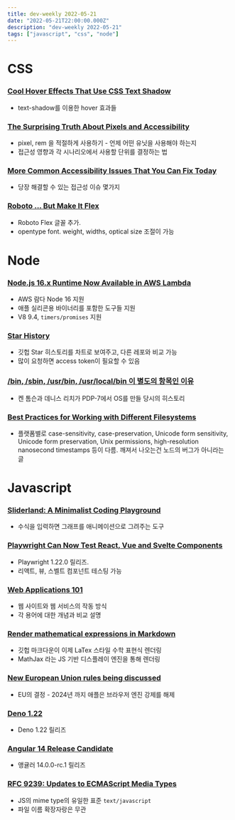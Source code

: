 ```yaml
---
title: dev-weekly 2022-05-21
date: "2022-05-21T22:00:00.000Z"
description: "dev-weekly 2022-05-21"
tags: ["javascript", "css", "node"]
---
```


# CSS

### **[Cool Hover Effects That Use CSS Text Shadow](https://css-tricks.com/cool-hover-effects-that-use-css-text-shadow)**

- text-shadow를 이용한 hover 효과들

### **[The Surprising Truth About Pixels and Accessibility](https://www.joshwcomeau.com/css/surprising-truth-about-pixels-and-accessibility)**

- pixel, rem 을 적절하게 사용하기 - 언제 어떤 유닛을 사용해야 하는지
- 접근성 영향과 각 시나리오에서 사용할 단위를 결정하는 법

### **[More Common Accessibility Issues That You Can Fix Today](https://hidde.blog/more-common-a11y-issues/)**

- 당장 해결할 수 있는 접근성 이슈 몇가지

### **[Roboto … But Make It Flex](https://material.io/blog/roboto-flex)**

- Roboto Flex 글꼴 추가.
- opentype font. weight, widths, optical size 조절이 가능

# Node

### **[Node.js 16.x Runtime Now Available in AWS Lambda](https://aws.amazon.com/ko/blogs/compute/node-js-16-x-runtime-now-available-in-aws-lambda/)**

- AWS 람다 Node 16 지원
- 애플 실리콘용 바이너리를 포함한 도구들 지원
- V8 9.4, `timers/promises` 지원

### **[Star History](https://star-history.com/)**

- 깃헙 Star 히스토리를 차트로 보여주고, 다른 레포와 비교 가능
- 많이 요청하면 access token이 필요할 수 있음

### **[/bin, /sbin, /usr/bin, /usr/local/bin 이 별도의 항목인 이유](http://lists.busybox.net/pipermail/busybox/2010-December/074114.html)**

- 켄 톰슨과 데니스 리치가 PDP-7에서 OS를 만들 당시의 히스토리

### **[Best Practices for Working with Different Filesystems](https://nodejs.org/en/docs/guides/working-with-different-filesystems/)**

- 플랫폼별로 case-sensitivity, case-preservation, Unicode form sensitivity, Unicode form preservation, Unix permissions, high-resolution nanosecond timestamps 등이 다름. 깨져서 나오는건 노드의 버그가 아니라는 글

# Javascript

### **[Sliderland: A Minimalist Coding Playground](https://sliderland.blinry.org/)**

- 수식을 입력하면 그래프를 애니메이션으로 그려주는 도구

### **[Playwright Can Now Test React, Vue and Svelte Components](https://github.com/microsoft/playwright/releases/tag/v1.22.0)**

- Playwright 1.22.0 릴리즈.
- 리액트, 뷰, 스벨트 컴포넌트 테스팅 가능

### **[Web Applications 101](https://www.robinwieruch.de/web-applications)**

- 웹 사이트와 웹 서비스의 작동 방식
- 각 용어에 대한 개념과 비교 설명

### ****[Render mathematical expressions in Markdown](https://github.blog/changelog/2022-05-19-render-mathematical-expressions-in-markdown/)****

- 깃헙 마크다운이 이제 LaTex 스타일 수학 표현식 렌더링
- MathJax 라는 JS 기반 디스플레이 엔진을 통해 렌더링

### **[New European Union rules being discussed](https://www.theregister.com/2022/04/26/apple_ios_browser/)**

- EU의 결정 - 2024년 까지 애플은 브라우저 엔진 강제를 해제

### **[Deno 1.22](https://deno.com/blog/v1.22)**

- Deno 1.22 릴리즈

### **[Angular 14 Release Candidate](https://github.com/angular/angular/releases/tag/14.0.0-rc.1)**

- 앵귤러 14.0.0-rc.1 릴리즈

### **[RFC 9239: Updates to ECMAScript Media Types](https://2ality.com/2022/05/rfc-9239.html)**

- JS의 mime type의 유일한 표준 `text/javascript`
- 파일 이름 확장자랑은 무관